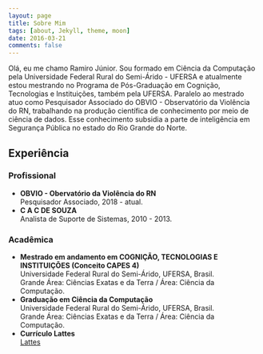 ```yaml
---
layout: page
title: Sobre Mim
tags: [about, Jekyll, theme, moon]
date: 2016-03-21
comments: false
---
```

    
<p>
    Olá, eu me chamo Ramiro Júnior. Sou formado em Ciência da Computação pela Universidade Federal Rural do Semi-Árido - UFERSA e atualmente estou mestrando no Programa de Pós-Graduação em Cognição, Tecnologias e Instituições, também pela UFERSA. Paralelo ao mestrado atuo como Pesquisador Associado do OBVIO - Observatório da Violência do RN, trabalhando na produção científica de conhecimento por meio de ciência de dados. Esse conhecimento subsidia a parte de inteligência em Segurança Pública no estado do Rio Grande do Norte. 
</p>

## Experiência 

### Profissional
* **OBVIO - Obervatório da Violência do RN** <br/> 
  Pesquisador Associado, 2018 - atual.
* **C A C DE SOUZA** <br/>
  Analista de Suporte de Sistemas, 2010 - 2013.

### Acadêmica
* **Mestrado em andamento em COGNIÇÃO, TECNOLOGIAS E INSTITUIÇÕES (Conceito CAPES 4)** <br/>
Universidade Federal Rural do Semi-Árido, UFERSA, Brasil. <br/>
Grande Área: Ciências Exatas e da Terra / Área: Ciência da Computação. <br/>
* **Graduação em Ciência da Computação** <br/>
Universidade Federal Rural do Semi-Árido, UFERSA, Brasil. <br/>
Grande Área: Ciências Exatas e da Terra / Área: Ciência da Computação. <br/>
* **Currículo Lattes** <br/>
[Lattes](http://lattes.cnpq.br/0470238153371233)


<!--
## Preview
%
%{% capture images %}
%    https://cloud.githubusercontent.com/assets/754514/14509720/61c61058-01d6-11e6-93ab-0918515ecd56.png
%    https://cloud.githubusercontent.com/assets/754514/14509716/61ac6c8e-01d6-11e6-879f-8308883de790.png
%{% endcapture %}
%{% include gallery images=images caption="Screenshots of Moon Theme" cols=2 %}

%See a [live version of Moon](http://taylantatli.github.io/Moon) hosted on GitHub.

%## Getting Started

%To learn how to install and use this theme check out the [Setup Guide](http://taylantatli.me/Moon/moon-theme/) for more information.
      
%[Install Moon](https://github.com/TaylanTatli/Moon){: .btn}
-->
